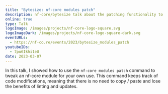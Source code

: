 ```yaml
---
title: "Bytesize: nf-core modules patch"
description: nf-core/bytesize talk about the patching functionality to modify shared modules
online: true
type: Talk
logoImage: /images/projects/nf-core-logo-square.svg
logoImageDark: /images/projects/nf-core-logo-square-dark.svg
eventURLs:
  - https://nf-co.re/events/2023/bytesize_modules_patch
youtubeIDs:
  - 7pu6Ikhi1eU
date: 2023-03-07
---
```


In this talk, I showed how to use the `nf-core modules patch` command to tweak an nf-core module for your own use.
This command keeps track of code modifications, meaning that there is no need to copy / paste and lose the benefits of linting and updates.
